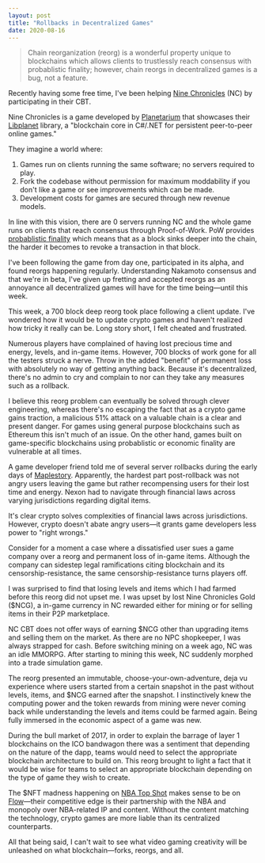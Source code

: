 ```yaml
---
layout: post
title: "Rollbacks in Decentralized Games"
date: 2020-08-16
---
```


>Chain reorganization (reorg) is a wonderful property unique to blockchains which allows clients to trustlessly reach consensus with probablistic finality; however, chain reorgs in decentralized games is a bug, not a feature.

Recently having some free time, I've been helping [Nine Chronicles](https://nine-chronicles.com/) (NC)  by participating in their CBT.

Nine Chronicles is a game developed by [Planetarium](https://planetariumhq.com/) that showcases their [Libplanet](https://github.com/planetarium/libplanet) library, a "blockchain core in C#/.NET for persistent peer-to-peer online games."

They imagine a world where:

1. Games run on clients running the same software; no servers required to play. 
2. Fork the codebase without permission for maximum moddability if you don't like a game or see improvements which can be made.
3. Development costs for games are secured through new revenue models.

In line with this vision, there are 0 servers running NC and the whole game runs on clients that reach consensus through Proof-of-Work. PoW provides [probablistic finality](https://medium.com/mechanism-labs/finality-in-blockchain-consensus-d1f83c120a9a) which means that as a block sinks deeper into the chain, the harder it becomes to revoke a transaction in that block.

I've been following the game from day one, participated in its alpha, and found reorgs happening regularly. Understanding Nakamoto consensus and that we're in beta, I've given up fretting and accepted reorgs as an annoyance all decentralized games will have for the time being—until this week.

This week, a 700 block deep reorg took place following a client update. I've wondered how it would be to update crypto games and haven't realized how tricky it really can be. Long story short, I felt cheated and frustrated.

Numerous players have complained of having lost precious time and energy, levels, and in-game items. However, 700 blocks of work gone for all the testers struck a nerve. Throw in the added "benefit" of permanent loss with absolutely no way of getting anything back. Because it's decentralized, there's no admin to cry and complain to nor can they take any measures such as a rollback.

I believe this reorg problem can eventually be solved through clever engineering, whereas there's no escaping the fact that as a crypto game gains traction, a malicious 51% attack on a valuable chain is a clear and present danger. For games using general purpose blockchains such as Ethereum this isn't much of an issue. On the other hand, games built on game-specific blockchains using probablistic or economic finality are vulnerable at all times.

A game developer friend told me of several server rollbacks during the early days of [Maplestory](https://maplestory.nexon.net/landing). Apparently, the hardest part post-rollback was not angry users leaving the game but rather recompensing users for their lost time and energy. Nexon had to navigate through financial laws across varying jurisdictions regarding digital items.

It's clear crypto solves complexities of financial laws across jurisdictions. However, crypto doesn't abate angry users—it grants game developers less power to "right wrongs."

Consider for a moment a case where a dissatisfied user sues a game company over a reorg and permanent loss of in-game items. Although the company can sidestep legal ramifications citing blockchain and its censorship-resistance, the same censorship-resistance turns players off.

I was surprised to find that losing levels and items which I had farmed before this reorg did not upset me. I was upset by lost Nine Chronicles Gold ($NCG), a in-game currency in NC rewarded either for mining or for selling items in their P2P marketplace.

NC CBT does not offer ways of earning $NCG other than upgrading items and selling them on the market. As there are no NPC shopkeeper, I was always strapped for cash. Before switching mining on a week ago, NC was an idle MMORPG. After starting to mining this week, NC suddenly morphed into a trade simulation game.

The reorg presented an immutable, choose-your-own-adventure, deja vu experience where users started from a certain snapshot in the past without levels, items, and $NCG earned after the snapshot. I instinctively knew the computing power and the token rewards from mining were never coming back while understanding the levels and items could be farmed again. Being fully immersed in the economic aspect of a game was new.

During the bull market of 2017, in order to explain the barrage of layer 1 blockchains on the ICO bandwagon there was a sentiment that depending on the nature of the dapp, teams would need to select the appropriate blockchain architecture to build on. This reorg brought to light a fact that it would be wise for teams to select an appropriate blockchain depending on the type of game they wish to create.

The $NFT madness happening on [NBA Top Shot](https://www.nbatopshot.com/) makes sense to be on [Flow](https://www.onflow.org/)—their competitive edge is their partnership with the NBA and monopoly over NBA-related IP and content. Without the content matching the technology, crypto games are more liable than its centralized counterparts.

All that being said, I can't wait to see what video gaming creativity will be unleashed on what blockchain—forks, reorgs, and all.